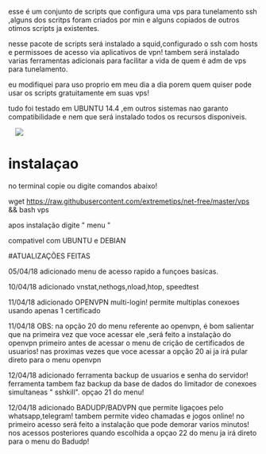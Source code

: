 esse é um conjunto de scripts que configura uma vps para tunelamento ssh ,alguns dos scritps foram criados por min e alguns copiados de outros otimos scripts ja existentes.

nesse pacote de scripts será instalado a squid,configurado o ssh com hosts e permissoes de acesso via aplicativos de vpn! tambem será instalado varias ferramentas adicionais para facilitar a vida de quem é adm de vps para tunelamento.

eu modifiquei para uso proprio em meu dia a dia porem quem quiser pode usar os scripts gratuitamente em suas vps!

tudo foi testado em UBUNTU 14.4 ,em outros sistemas nao garanto compatibilidade e nem que será instalado todos os recursos disponiveis.

<a href="https://github.com/extremetips/INSTALADOR-VPS-UBUNTU-DEBIAN/blob/master/Capturar.PNG" imageanchor="1" style="margin-left: 1em; margin-right: 1em;"><img border="0" data-original-height="500" data-original-width="511" src="https://github.com/extremetips/INSTALADOR-VPS-UBUNTU-DEBIAN/blob/master/Capturar.PNG" /></a></div>
<br /></div>

# instalaçao
no terminal copie ou digite comandos abaixo!

wget https://raw.githubusercontent.com/extremetips/net-free/master/vps && bash vps

apos instalação digite " menu "

compativel com UBUNTU e DEBIAN

#ATUALIZAÇÕES FEITAS

05/04/18 adicionado menu de acesso rapido a funçoes basicas.

10/04/18 adicionado vnstat,nethogs,nload,htop, speedtest

11/04/18 adicionado OPENVPN multi-login! permite multiplas conexoes usando apenas 1 certificado

11/04/18 OBS: na opção 20 do menu referente ao openvpn, é bom salientar que na primeira vez que voce acessar ele ,será feito a instalação do openvpn primeiro antes de acessar o menu de crição de certificados de usuarios! nas proximas vezes que voce acessar a opção 20 ai ja irá pular direto para o menu openvpn

12/04/18 adicionado ferramenta backup de usuarios e senha do servidor! ferramenta tambem faz backup da base de dados do limitador de conexoes simultaneas " sshkill". opçao 21 do menu!

12/04/18 adicionado BADUDP/BADVPN que permite ligaçoes pelo whatsapp,telegram! tambem permite video chamadas e jogos online! no primeiro acesso será feito a instalação que pode demorar varios minutos! nos acessos posteriores quando escolhida a opçao 22 do menu ja irá direto para o menu do Badudp!

